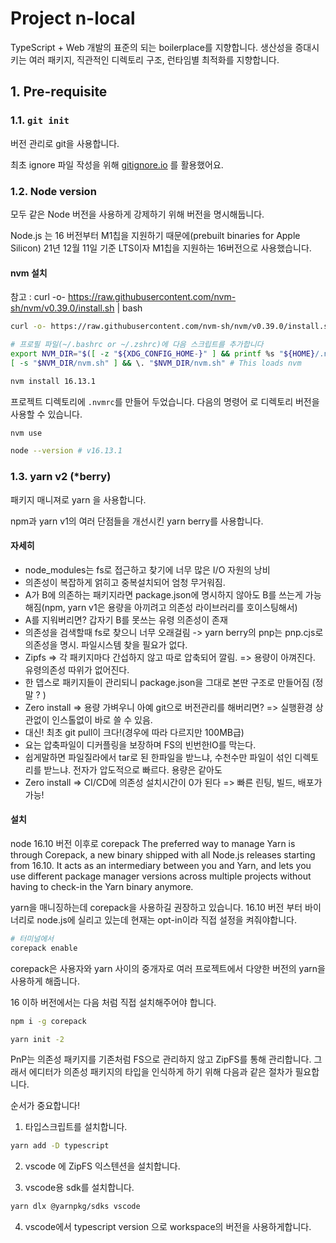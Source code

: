 # Project n-local

TypeScript + Web 개발의 표준의 되는 boilerplace를 지향합니다.
생산성을 증대시키는 여러 패키지, 직관적인 디렉토리 구조, 런타임별 최적화를 지향합니다.

## 1. Pre-requisite

### 1.1. `git init`

버전 관리로 git을 사용합니다.

최초 ignore 파일 작성을 위해 [gitignore.io](https://www.toptal.com/developers/gitignore) 를 활용했어요.

### 1.2. Node version

모두 같은 Node 버전을 사용하게 강제하기 위해 버전을 명시해둡니다.

Node.js 는 16 버전부터 M1칩을 지원하기 때문에(prebuilt binaries for Apple Silicon) 21년 12월 11일 기준 LTS이자 M1칩을 지원하는 16버전으로 사용했습니다.

#### nvm 설치

참고 : curl -o- https://raw.githubusercontent.com/nvm-sh/nvm/v0.39.0/install.sh | bash

```sh
curl -o- https://raw.githubusercontent.com/nvm-sh/nvm/v0.39.0/install.sh | bash
```

```sh
# 프로필 파일(~/.bashrc or ~/.zshrc)에 다음 스크립트를 추가합니다
export NVM_DIR="$([ -z "${XDG_CONFIG_HOME-}" ] && printf %s "${HOME}/.nvm" || printf %s "${XDG_CONFIG_HOME}/nvm")"
[ -s "$NVM_DIR/nvm.sh" ] && \. "$NVM_DIR/nvm.sh" # This loads nvm
```

```sh
nvm install 16.13.1
```

프로젝트 디렉토리에 `.nvmrc`를 만들어 두었습니다.
다음의 명령어 로 디렉토리 버전을 사용할 수 있습니다.

```sh
nvm use
```

```sh
node --version # v16.13.1
```

### 1.3. yarn v2 (\*berry)

패키지 매니져로 yarn 을 사용합니다.

npm과 yarn v1의 여러 단점들을 개선시킨 yarn berry를 사용합니다.

#### 자세히

- node_modules는 fs로 접근하고 찾기에 너무 많은 I/O 자원의 낭비
- 의존성이 복잡하게 얽히고 중복설치되어 엄청 무거워짐.
- A가 B에 의존하는 패키지라면 package.json에 명시하지 않아도 B를 쓰는게 가능해짐(npm, yarn v1은 용량을 아끼려고 의존성 라이브러리를 호이스팅해서)
- A를 지워버리면? 갑자기 B를 못쓰는 유령 의존성이 존재
- 의존성을 검색할때 fs로 찾으니 너무 오래걸림 -> yarn berry의 pnp는 pnp.cjs로 의존성을 명시. 파일시스템 찾을 필요가 없다.
- Zipfs => 각 패키지마다 간섭하지 않고 따로 압축되어 깔림. => 용량이 아껴진다. 유령의존성 따위가 없어진다.
- 한 뎁스로 패키지들이 관리되니 package.json을 그대로 본딴 구조로 만들어짐 (정말 ? )
- Zero install => 용량 가벼우니 아예 git으로 버전관리를 해버리면? => 실행환경 상관없이 인스톨없이 바로 쓸 수 있음.
- 대신! 최초 git pull이 크다!(경우에 따라 다르지만 100MB급)
- 요는 압축파일이 디커플링을 보장하며 FS의 빈번한IO를 막는다.
- 쉽게말하면 파일질라에서 tar로 된 한파일을 받느냐, 수천수만 파일이 섞인 디렉토리를 받느냐. 전자가 압도적으로 빠르다. 용량은 같아도
- Zero install => CI/CD에 의존성 설치시간이 0가 된다 => 빠른 린팅, 빌드, 배포가 가능!

#### 설치

node 16.10 버전 이후로 corepack
The preferred way to manage Yarn is through Corepack, a new binary shipped with all Node.js releases starting from 16.10. It acts as an intermediary between you and Yarn, and lets you use different package manager versions across multiple projects without having to check-in the Yarn binary anymore.

yarn을 매니징하는데 corepack을 사용하길 권장하고 있습니다. 16.10 버전 부터 바이너리로 node.js에 실리고 있는데 현재는 opt-in이라 직접 설정을 켜줘야합니다.

```sh
# 터미널에서
corepack enable
```

corepack은 사용자와 yarn 사이의 중개자로 여러 프로젝트에서 다양한 버전의 yarn을 사용하게 해줍니다.

16 이하 버전에서는 다음 처럼 직접 설치해주어야 합니다.

```sh
npm i -g corepack
```

```sh
yarn init -2
```

PnP는 의존성 패키지를 기존처럼 FS으로 관리하지 않고 ZipFS를 통해 관리합니다.
그래서 에디터가 의존성 패키지의 타입을 인식하게 하기 위해 다음과 같은 절차가 필요합니다.

순서가 중요합니다!

1. 타입스크립트를 설치합니다.

```sh
yarn add -D typescript
```

2. vscode 에 ZipFS 익스텐션을 설치합니다.

3. vscode용 sdk를 설치합니다.

```sh
yarn dlx @yarnpkg/sdks vscode
```

4. vscode에서 typescript version 으로 workspace의 버전을 사용하게합니다.
